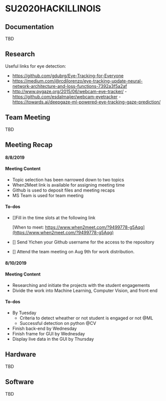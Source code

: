 # SU2020HACKILLINOIS
## Documentation
TBD
## Research
Useful links for eye detection:
- https://github.com/gdubrg/Eye-Tracking-for-Everyone
- https://medium.com/@rcdilorenzo/eye-tracking-update-neural-network-architecture-and-loss-functions-7392a3f5a2af
- http://www.pygaze.org/2015/06/webcam-eye-tracker/
-https://github.com/esdalmaijer/webcam-eyetracker
-https://towards.ai/deepgaze-ml-powered-eye-tracking-gaze-prediction/
## Team Meeting
TBD
## Meeting Recap
#### 8/8/2019
#### Meeting Content
- Topic selection has been narrowed down to two topics
- When2Meet link is available for assigning meeting time
- Github is used to deposit files and meeting recaps
- MS Team is used for team meeting
#### To-dos
- []Fill in the time slots at the following link

	[When to meet:   https://www.when2meet.com/?9499778-g5Aqg](https://www.when2meet.com/?9499778-g5Aqg)
	
- [] Send Yichen your Github username for the access to the repository

- [] Attend the team meeting on Aug 9th for work distribution.


#### 8/10/2019
#### Meeting Content
- Researching and initiate the projects with the student engagements
- Divide the work into Machine Learning, Computer Vision, and front end
#### To-dos
- By Tuesday
	* Criteria to detect wheather or not student is engaged or not @ML
	* Successful detection on python @CV
- Finish back-end by Wednesday
- Finish frame for GUI by Wednesday
- Display live data in the GUI by Thursday
## Hardware
TBD
## Software
TBD
